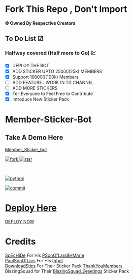 # Fork This Repo , Don't Import 


  #### © Owned By Respective Creators


## To Do List ☑
 ### Halfway covered (Half more to Go) 💹

 - [x] DEPLOY THE BOT 
 - [x] ADD STICKER UPTO 25000(25k) MEMBERS 
 - [x] Support 100000(100k) Members
 - [ ] ADD FEATURE : WORK IN TG CHANNEL
 - [ ] ADD MORE STICKERS
 - [x] Tell Everyone to Feel Free to Contribute
 - [x] Introduce New Sticker Pack

# Member-Sticker-Bot

 ## Take A Demo Here
   [Member_Sticker_bot](https://t.me/member_sticker_bot)

<A href="https://github.com/bughunter0"><img src="https://img.shields.io/github/forks/bughunter0/member-sticker-bot?style=for-the-badge" alt=fork> 
<A href="https://github.com/bughunter0"><img src="https://img.shields.io/github/stars/bughunter0/member-sticker-bot?style=for-the-badge" alt=star> 

<Br>

<A href="www.python.org"><img src="https://img.shields.io/pypi/pyversions/django?label=python%20&logo=Python&logoColor=red" alt=python> 

<A href="https://github.com/bughunter0"><img src="https://img.shields.io/github/last-commit/bughunter0/member-sticker-bot?style=for-the-badge://" alt=commit> 


# Deploy Here

[DEPLOY NOW](https://heroku.com/deploy?template=https://github.com/bughunter0/member-sticker-bot)

# Credits
 
[SpEcHiDe](https://github.com/SpEcHiDe)  For His  [PSonOfLarsBHMarie](https://github.com/SpEcHiDe/PSonOfLars_BHMarie) <br>
[PaulSonOfLars](https://github.com/PaulSonOfLars) For His [tgbot](https://github.com/PaulSonOfLars/tgbot) <br>
[DownloadStics](https://t.me/DownloadStics) For Their Sticker Pack [ThankYouMembers](https://t.me/addstickers/DownloadStics_ThankYouMembers) <br>
BlazingSquad for Their [BlazingSquad_Greetings](https://t.me/addstickers/BlazingSquad_Greetings) Sticker Pack
